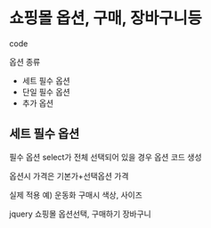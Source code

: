 # 쇼핑몰 옵션, 구매, 장바구니등

code
  <input type="hidden" class="opt_hd" value='{
  "gid":"16109355565481",
  "memCheck":false,
  "optGroup":true,
  "initPrice":8500,
  "opt":{
    "req":[
      {
        "name": "규격",
        "price":[0,2420,2640,3080,3520,3850,4620]
      },
      {
        "name": "페인팅여부",
        "price":[0,0,550]
      },
      {
        "name": "페인팅여부",
        "price":[0,0,550]
      }
    ],
    "add":[
      {
        "name": "파이프캡",
        "price":[0,880,880,880]
      },
      {
        "name": "파이프캡",
        "price":[0,880,880,880]
      }
    ]
  }
}'>
  



옵션 종류
* 세트 필수 옵션
* 단일 필수 옵션
* 추가 옵션

## 세트 필수 옵션
필수 옵션 select가 전체 선택되어 있을 경우 옵션 코드 생성

옵션시 가격은 기본가+선택옵션 가격

실제 적용 예) 운동화 구매시 색상, 사이즈



jquery 쇼핑몰 옵션선택, 구매하기 장바구니
